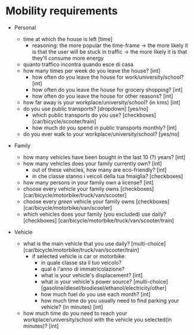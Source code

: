 # Mobility requirements

- Personal
    - time at which the house is left [time]
        - reasoning: the more popular the time-frame -> the more likely it is that the user will be stuck in traffic -> the more likely it is that they'll consume more energy
    - quanto traffico incontra quando esce di casa
    - how many times per week do you leave the house? [int]
        - how often do you leave the house for work/university/school? [int]
        - how often do you leave the house for grocery shopping? [int]
        - how often do you leave the house for other reasons? [int]
    - how far away is your workplace/university/school? (in kms) [int]
    - do you use public transports? [dropdown] [yes/no]
        - which public transports do you use? [checkboxes] [car/bicycle/scooter/train]
        - how much do you spend in public transports monthly? [int]
    - do you ever walk to your workplace/university/school? [yes/no]

- Family 
    - how many vehicles have been bought in the last 10 (?) years? [int]
    - how many vehicles does your family currently own? [int]
        - out of these vehicles, how many are eco-friendly? [int]
        - in che classe stanno i veicoli della tua fmaiglia? [checkboxes]
    - how many persons in your family own a license? [int]
    - choose every vehicle your family owns [checkboxes] [car/bicycle/motorbike/truck/van/scooter]
    - choose every *green* vehicle your family owns [checkboxes] [car/bicycle/motorbike/van/scooter]
    - which vehicles does your family (you excluded) use daily? [checkboxes] [car/bicycle/motorbike/truck/van/scooter/train]


- Vehicle
    - what is the main vehicle that you use daily? [multi-choice] [car/bicycle/motorbike/truck/van/scooter/train]
        - if selected vehicle is car or motorbike:
            - in quale classe sta il tuo veicolo?
            - qual è l'anno di immatricolazione?
            - what is your vehicle's displacement? [int]
            - what is your vehicle's power source? [multi-choice] [gasoline/diesel/biodiesel/ethanol/electricity/other]
            - how much fuel do you use each month? [int]
            - how much time do you usually need to find parking your vehicle? (in minutes) [int]
    - how much time do you need to reach your workplace/university/school with the vehicle you selected(in minutes)? [int]
